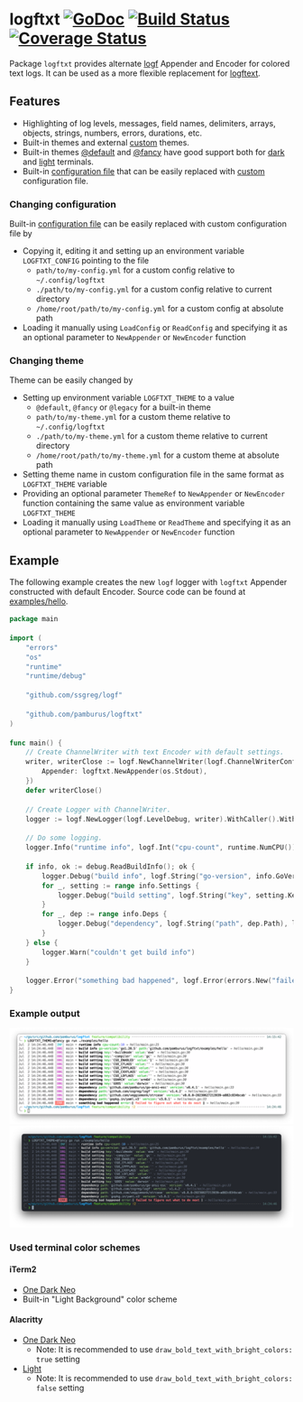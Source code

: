 # logftxt [![GoDoc][doc-img]][doc] [![Build Status][ci-img]][ci] [![Coverage Status][cov-img]][cov]

Package `logftxt` provides alternate [logf](github.com/ssgreg/logf) Appender and Encoder for colored text logs.
It can be used as a more flexible replacement for [logftext](https://github.com/ssgreg/logftext).

## Features

* Highlighting of log levels, messages, field names, delimiters, arrays, objects, strings, numbers, errors, durations, etc.
* Built-in themes and external [custom](#changing-theme) themes.
* Built-in themes [@default](assets/theme/default.yml) and [@fancy](assets/theme/fancy.yml) have good support both for [dark](examples/hello/assets/screenshots/hello-dark-fancy.png#gh-dark-mode-only) and [light](examples/hello/assets/screenshots/hello-light-fancy.png#gh-light-mode-only) terminals.
* Built-in [configuration file](assets/config.yml) that can be easily replaced with [custom](#changing-configuration) configuration file.

### Changing configuration
    
Built-in [configuration file](assets/config.yml) can be easily replaced with custom configuration file by
* Copying it, editing it and setting up an environment variable `LOGFTXT_CONFIG` pointing to the file
    * `path/to/my-config.yml` for a custom config relative to `~/.config/logftxt`
    * `./path/to/my-config.yml` for a custom config relative to current directory
    * `/home/root/path/to/my-config.yml` for a custom config at absolute path
* Loading it manually using `LoadConfig` or `ReadConfig` and specifying it as an optional parameter to `NewAppender` or `NewEncoder` function

### Changing theme

Theme can be easily changed by
* Setting up environment variable `LOGFTXT_THEME` to a value
    * `@default`, `@fancy` or `@legacy` for a built-in theme
    * `path/to/my-theme.yml` for a custom theme relative to `~/.config/logftxt`
    * `./path/to/my-theme.yml` for a custom theme relative to current directory
    * `/home/root/path/to/my-theme.yml` for a custom theme at absolute path
* Setting theme name in custom configuration file in the same format as `LOGFTXT_THEME` variable
* Providing an optional parameter `ThemeRef` to `NewAppender` or `NewEncoder` function containing the same value as environment variable `LOGFTXT_THEME`
* Loading it manually using `LoadTheme` or `ReadTheme` and specifying it as an optional parameter to `NewAppender` or `NewEncoder` function

## Example

The following example creates the new `logf` logger with `logftxt` Appender constructed with default Encoder.
Source code can be found at [examples/hello](examples/hello/main.go).

```go
package main

import (
	"errors"
	"os"
	"runtime"
	"runtime/debug"

	"github.com/ssgreg/logf"

	"github.com/pamburus/logftxt"
)

func main() {
	// Create ChannelWriter with text Encoder with default settings.
	writer, writerClose := logf.NewChannelWriter(logf.ChannelWriterConfig{
		Appender: logftxt.NewAppender(os.Stdout),
	})
	defer writerClose()

	// Create Logger with ChannelWriter.
	logger := logf.NewLogger(logf.LevelDebug, writer).WithCaller().WithName("main")

	// Do some logging.
	logger.Info("runtime info", logf.Int("cpu-count", runtime.NumCPU()))

	if info, ok := debug.ReadBuildInfo(); ok {
		logger.Debug("build info", logf.String("go-version", info.GoVersion), logf.String("path", info.Path))
		for _, setting := range info.Settings {
			logger.Debug("build setting", logf.String("key", setting.Key), logf.String("value", setting.Value))
		}
		for _, dep := range info.Deps {
			logger.Debug("dependency", logf.String("path", dep.Path), logf.String("version", dep.Version))
		}
	} else {
		logger.Warn("couldn't get build info")
	}

	logger.Error("something bad happened", logf.Error(errors.New("failed to figure out what to do next")))
}
```

### Example output
![GitHub-Mark-Light](examples/hello/assets/screenshots/hello-light-fancy.png#gh-light-mode-only)
![GitHub-Mark-Dark ](examples/hello/assets/screenshots/hello-dark-fancy.png#gh-dark-mode-only)


### Used terminal color schemes

#### iTerm2
* [One Dark Neo](https://gist.github.com/pamburus/0ad130f2af9ab03a97f2a9f7b4f18c68/746ca7103726d43b767f2111799d3cb5ec08adbb)
* Built-in "Light Background" color scheme

#### Alacritty
* [One Dark Neo](https://gist.github.com/pamburus/e27ebf60aa17d126f5c879f06112edd6/a1e66d34a65b883f1cb8ec28820cc0c53233e3aa#file-alacritty-yml-L904)
  * Note: It is recommended to use `draw_bold_text_with_bright_colors: true` setting
* [Light](https://gist.github.com/pamburus/e27ebf60aa17d126f5c879f06112edd6/a1e66d34a65b883f1cb8ec28820cc0c53233e3aa#file-alacritty-yml-L875)
  * Note: It is recommended to use `draw_bold_text_with_bright_colors: false` setting


[doc-img]: https://pkg.go.dev/badge/github.com/pamburus/logftxt
[doc]: https://pkg.go.dev/github.com/pamburus/logftxt
[ci-img]: https://github.com/pamburus/logf-x/actions/workflows/ci.yml/badge.svg
[ci]: https://github.com/pamburus/logf-x/actions/workflows/ci.yml
[cov-img]: https://codecov.io/gh/pamburus/logf-x/logftxt/branch/main/graph/badge.svg?token=YHWG3WZG7C
[cov]: https://codecov.io/gh/pamburus/logf-x/logftxt

